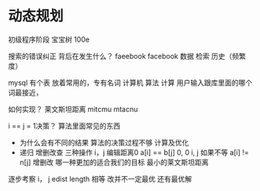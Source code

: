 # 动态规划

初级程序阶段  宝宝树  100e

搜索的错误纠正 背后在发生什么？
faeebook
facebook
数据     检索   历史（频繁度）



mysql 有个表 放着常用的，专有名词
计算机 算法  计算  用户输入跟库里面的哪个词最接近，

如何实现？
莱文斯坦距离
mitcmu
mtacnu

i == j = 1决策？ 算法里面常见的东西

- 为什么会有不同的结果
    算法的决策过程不够 计算及优化
- 递归   增删改查 三种操作
    i，j 编辑距离0 a[i] == b[j] 0, 0
    i, j  如果不等 a[i] != n[j] 
        增删改   哪一种更加的适合我们的目标  最小的莱文斯坦距离 

逐步考察 i， j edist
length 相等 改并不一定最优  还有最优解
